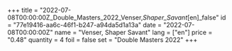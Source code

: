 +++
title = "2022-07-08T00:00:00Z_Double_Masters_2022_Venser,_Shaper_Savant_[en]_false"
id = "77e19416-aa6c-46f1-b247-a94da5d1a13a"
date = "2022-07-08T00:00:00Z"
name = "Venser, Shaper Savant"
lang = ["en"]
price = "0.48"
quantity = 4
foil = false
set = "Double Masters 2022"
+++

